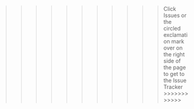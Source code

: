>>>>>>>>>>> Click Issues or the circled exclamation mark over on the right side of the page to get to the Issue Tracker >>>>>>>>>>>>
